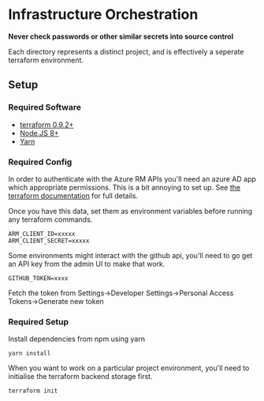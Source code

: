 # Infrastructure Orchestration

**Never check passwords or other similar secrets into source control**

Each directory represents a distinct project, and is effectively a seperate terraform environment.

## Setup

### Required Software

 * [terraform 0.9.2+](http://terraform.io/)
 * [Node.JS 8+](https://nodejs.org/)
 * [Yarn](https://yarnpkg.com/en/)

### Required Config

In order to authenticate with the Azure RM APIs you'll need an azure AD app which appropriate permissions. This is a bit annoying to set up. See [the terraform documentation](https://www.terraform.io/docs/providers/azurerm/index.html#creating-credentials) for full details.

Once you have this data, set them as environment variables before running any terraform commands.

```
ARM_CLIENT_ID=xxxxx
ARM_CLIENT_SECRET=xxxxx
```

Some environments might interact with the github api, you'll need to go get an API key from the admin UI to make that work. 

```
GITHUB_TOKEN=xxxx
```

Fetch the token from Settings->Developer Settings->Personal Access Tokens->Generate new token

### Required Setup

Install dependencies from npm using yarn
```
yarn install
```

When you want to work on a particular project environment, you'll need to initialise the terraform backend storage first.

```
terraform init
```
